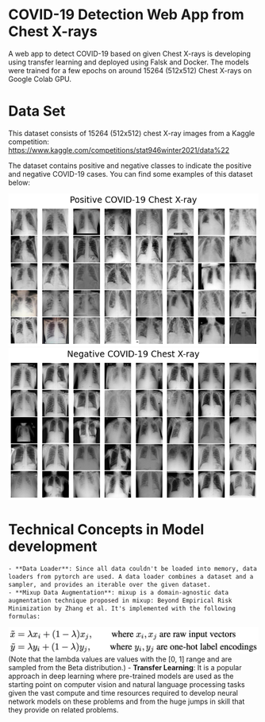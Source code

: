 # COVID-19 Detection Web App from Chest X-rays
A web app to detect COVID-19 based on given Chest X-rays is developing using transfer learning and deployed using Falsk and Docker. The models were trained for a few epochs on around 15264 (512x512) Chest X-rays on Google Colab GPU. 

# Data Set
This dataset consists of 15264 (512x512) chest X-ray images from a Kaggle competition:
https://www.kaggle.com/competitions/stat946winter2021/data%22

The dataset contains positive and negative classes to indicate the positive and negative COVID-19 cases. You can find some examples of this dataset below: 

![positive samples](figures/covid.png)
![negative samples](figures/nocovid.png)

# Technical Concepts in Model development
    - **Data Loader**: Since all data couldn't be loaded into memory, data loaders from pytorch are used. A data loader combines a dataset and a sampler, and provides an iterable over the given dataset. 
    - **Mixup Data Augmentation**: mixup is a domain-agnostic data augmentation technique proposed in mixup: Beyond Empirical Risk Minimization by Zhang et al. It's implemented with the following formulas:
![mixup formula](figures/mixup.png)
    (Note that the lambda values are values with the [0, 1] range and are sampled from the Beta distribution.)
    - **Transfer Learning**: It is a popular approach in deep learning where pre-trained models are used as the starting point on computer vision and natural language processing tasks given the vast compute and time resources required to develop neural network models on these problems and from the huge jumps in skill that they provide on related problems.



